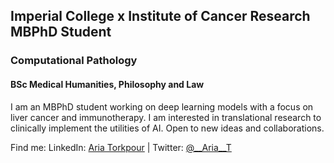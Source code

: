 ## Imperial College x Institute of Cancer Research MBPhD Student
### Computational Pathology
#### BSc Medical Humanities, Philosophy and Law

I am an MBPhD student working on deep learning models with a focus on liver cancer and immunotherapy. I am interested in translational research to clinically implement the utilities of AI.
Open to new ideas and collaborations.

Find me:
LinkedIn: [Aria Torkpour](www.linkedin.com/in/aria-torkpour) | Twitter: [@__Aria__T](https://x.com/__Aria__T)
